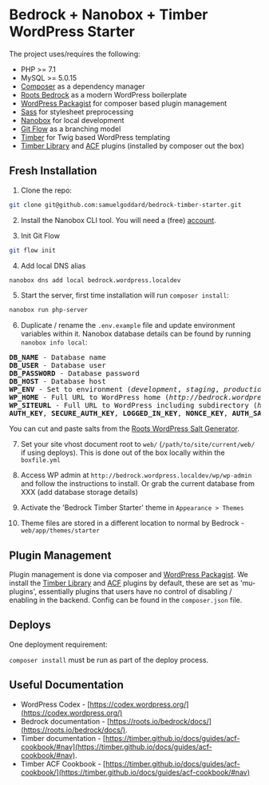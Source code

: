 # Bedrock + Nanobox + Timber WordPress Starter

The project uses/requires the following:

* PHP >= 7.1
* MySQL >= 5.0.15
* [Composer](https://getcomposer.org/doc/00-intro.md#installation-linux-unix-osx) as a dependency manager
* [Roots Bedrock](https://roots.io/bedrock/) as a modern WordPress boilerplate
* [WordPress Packagist](https://wpackagist.org/) for composer based plugin management
* [Sass](http://sass-lang.com/) for stylesheet preprocessing
* [Nanobox](https://nanobox.io/) for local development
* [Git Flow](https://nvie.com/posts/a-successful-git-branching-model/) as a branching model
* [Timber](https://github.com/timber/timber) for Twig based WordPress templating
* [Timber Library](https://wordpress.org/plugins/timber-library/) and [ACF](https://en-gb.wordpress.org/plugins/advanced-custom-fields/) plugins (installed by composer out the box)

## Fresh Installation

1. Clone the repo:
```bash
git clone git@github.com:samuelgoddard/bedrock-timber-starter.git
```

2. Install the Nanobox CLI tool. You will need a (free) [account](https://dashboard.nanobox.io/users/register).

3. Init Git Flow
```bash
git flow init 
```

4. Add local DNS alias
```bash
nanobox dns add local bedrock.wordpress.localdev
```

5. Start the server, first time installation will run `composer install`:

```bash
nanobox run php-server
```

6. Duplicate / rename the `.env.example` file and update environment variables within it. Nanobox database details can be found by running `nanobox info local`:
<pre>
<b>DB_NAME</b> - Database name
<b>DB_USER</b> - Database user
<b>DB_PASSWORD</b> - Database password
<b>DB_HOST</b> - Database host
<b>WP_ENV</b> - Set to environment (<em>development</em>, <em>staging</em>, <em>production</em>)
<b>WP_HOME</b> - Full URL to WordPress home (<em>http://bedrock.wordpress.localdev</em>)
<b>WP_SITEURL</b> - Full URL to WordPress including subdirectory (<em>http://bedrock.wordpress.localdev/wp</em>)
<b>AUTH_KEY</b>, <b>SECURE_AUTH_KEY</b>, <b>LOGGED_IN_KEY</b>, <b>NONCE_KEY</b>, <b>AUTH_SALT</b>, <b>SECURE_AUTH_SALT</b>, <b>LOGGED_IN_SALT</b>, <b>NONCE_SALT</b>
</pre>

You can cut and paste salts from the [Roots WordPress Salt Generator](https://roots.io/salts.html).

7. Set your site vhost document root to `web/` (`/path/to/site/current/web/` if using deploys). This is done out of the box locally within the `boxfile.yml`

8. Access WP admin at `http://bedrock.wordpress.localdev/wp/wp-admin` and follow the instructions to install. Or grab the current database from XXX (add database storage details)

9. Activate the 'Bedrock Timber Starter' theme in `Appearance > Themes`

10. Theme files are stored in a different location to normal by Bedrock - `web/app/themes/starter`

## Plugin Management
Plugin management is done via composer and [WordPress Packagist](https://wpackagist.org/). We install the [Timber Library](https://wordpress.org/plugins/timber-library/) and [ACF](https://en-gb.wordpress.org/plugins/advanced-custom-fields/) plugins by default, these are set as 'mu-plugins', essentially plugins that users have no control of disabling / enabling in the backend. Config can be found in the `composer.json` file.

## Deploys

One deployment requirement:

`composer install` must be run as part of the deploy process.

## Useful Documentation

* WordPress Codex - [https://codex.wordpress.org/](https://codex.wordpress.org/)
* Bedrock documentation - [https://roots.io/bedrock/docs/](https://roots.io/bedrock/docs/).
* Timber documentation - [https://timber.github.io/docs/guides/acf-cookbook/#nav](https://timber.github.io/docs/guides/acf-cookbook/#nav).
* Timber ACF Cookbook - [https://timber.github.io/docs/guides/acf-cookbook/](https://timber.github.io/docs/guides/acf-cookbook/#nav)


